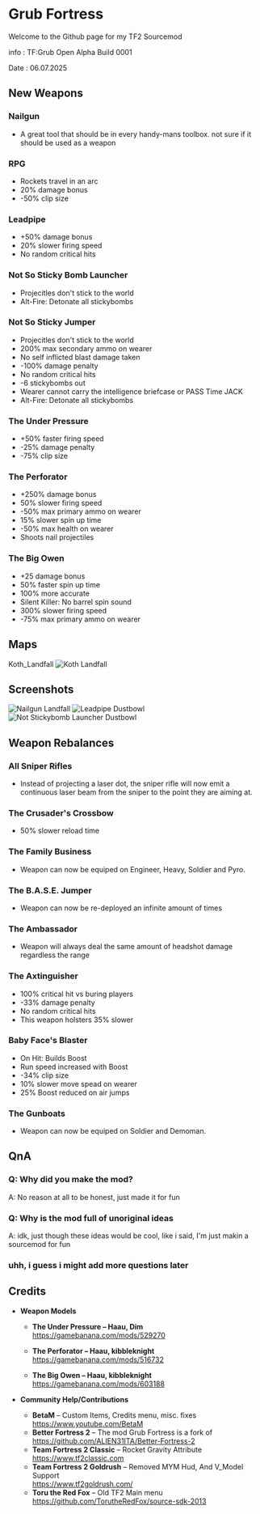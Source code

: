 # Grub Fortress

Welcome to the Github page for my TF2 Sourcemod


info : TF:Grub Open Alpha Build 0001

Date : 06.07.2025

## New Weapons

### Nailgun
* A great tool that should be in every handy-mans toolbox. not sure if it should be used as a weapon

### RPG
* Rockets travel in an arc
* 20% damage bonus
* -50% clip size

### Leadpipe
* +50% damage bonus
* 20% slower firing speed
* No random critical hits

### Not So Sticky Bomb Launcher
* Projecitles don't stick to the world
* Alt-Fire: Detonate all stickybombs

### Not So Sticky Jumper
* Projecitles don't stick to the world
* 200% max secondary ammo on wearer
* No self inflicted blast damage taken
* -100% damage penalty
* No random critical hits
* -6 stickybombs out
* Wearer cannot carry the intelligence briefcase or PASS Time JACK
* Alt-Fire: Detonate all stickybombs

### The Under Pressure
* +50% faster firing speed
* -25% damage penalty
* -75% clip size

### The Perforator
* +250% damage bonus
* 50% slower firing speed
* -50% max primary ammo on wearer
* 15% slower spin up time
* -50% max health on wearer
* Shoots nail projectiles

### The Big Owen
* +25 damage bonus
* 50% faster spin up time
* 100% more accurate
* Silent Killer: No barrel spin sound
* 300% slower firing speed
* -75% max primary ammo on wearer

## Maps
Koth_Landfall
![Koth Landfall](https://github.com/user-attachments/assets/d829600d-7ba8-426e-a41c-283a8a6721e0)

## Screenshots
![Nailgun Landfall](https://github.com/user-attachments/assets/3aa29f3f-c304-4974-ba2b-1ddb3b29fc38)
![Leadpipe Dustbowl](https://github.com/user-attachments/assets/b885f0ce-a733-466b-a3d4-e61164890e5d)
![Not Stickybomb Launcher Dustbowl](https://github.com/user-attachments/assets/b5fb8517-8909-4694-b8c3-44ff02b4d4f5)

## Weapon Rebalances

### All Sniper Rifles
* Instead of projecting a laser dot, the sniper rifle will now emit a continuous laser beam from the sniper to the point they are aiming at.

### The Crusader's Crossbow
* 50% slower reload time

### The Family Business
* Weapon can now be equiped on Engineer, Heavy, Soldier and Pyro.

### The B.A.S.E. Jumper
* Weapon can now be re-deployed an infinite amount of times

### The Ambassador
* Weapon will always deal the same amount of headshot damage regardless the range

### The Axtinguisher
* 100% critical hit vs buring players
* -33% damage penalty
* No random critical hits
* This weapon holsters 35% slower

### Baby Face's Blaster
* On Hit: Builds Boost
* Run speed increased with Boost
* -34% clip size
* 10% slower move spead on wearer
* 25% Boost reduced on air jumps

### The Gunboats
* Weapon can now be equiped on Soldier and Demoman.

## QnA

### Q: Why did you make the mod?
A: No reason at all to be honest, just made it for fun

### Q: Why is the mod full of unoriginal ideas
A: idk, just though these ideas would be cool, like i said, I'm just makin a sourcemod for fun


### uhh, i guess i might add more questions later

## Credits

- **Weapon Models**
  - **The Under Pressure – Haau, Dim**  
    https://gamebanana.com/mods/529270

  - **The Perforator – Haau, kibbleknight**  
    https://gamebanana.com/mods/516732

   - **The Big Owen – Haau, kibbleknight**  
    https://gamebanana.com/mods/603188

- **Community Help/Contributions**
  - **BetaM** – Custom Items, Credits menu, misc. fixes  
    https://www.youtube.com/BetaM
  - **Better Fortress 2** – The mod Grub Fortress is a fork of  
    https://github.com/ALIEN31ITA/Better-Fortress-2
  - **Team Fortress 2 Classic** – Rocket Gravity Attribute  
    https://www.tf2classic.com
  - **Team Fortress 2 Goldrush** – Removed MYM Hud, And V_Model Support  
    https://www.tf2goldrush.com/
  - **Toru the Red Fox** – Old TF2 Main menu  
    https://github.com/TorutheRedFox/source-sdk-2013
